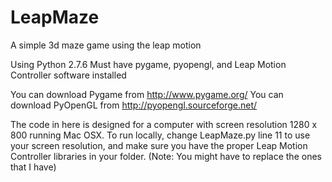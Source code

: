 LeapMaze
========

A simple 3d maze game using the leap motion

Using Python 2.7.6
Must have pygame, pyopengl, and Leap Motion Controller software installed

You can download Pygame from http://www.pygame.org/
You can download PyOpenGL from http://pyopengl.sourceforge.net/

The code in here is designed for a computer with screen resolution 1280 x 800 running Mac OSX.
To run locally, change LeapMaze.py line 11 to use your screen resolution, and make sure you have the proper Leap Motion Controller libraries in your folder. (Note: You might have to replace the ones that I have)
